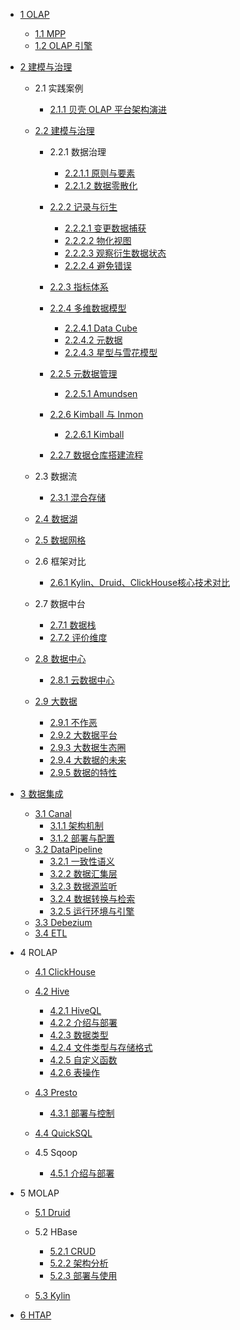   - [1 OLAP](/OLAP/README.md)
    - [1.1 MPP](/OLAP/MPP.md)
    - [1.2 OLAP 引擎](/OLAP/OLAP%20引擎.md)
  - [2 建模与治理](/建模与治理/README.md)
    - 2.1 实践案例
      - [2.1.1 贝壳 OLAP 平台架构演进](/建模与治理/实践案例/2021-贝壳%20OLAP%20平台架构演进.md)
    - [2.2 建模与治理](/建模与治理/建模与治理/README.md)
      - 2.2.1 数据治理
        - [2.2.1.1 原则与要素](/建模与治理/建模与治理/数据治理/原则与要素.md)
        - [2.2.1.2 数据零散化](/建模与治理/建模与治理/数据治理/数据零散化.md)
      - [2.2.2 记录与衍生](/建模与治理/建模与治理/记录与衍生/README.md)
        - [2.2.2.1 变更数据捕获](/建模与治理/建模与治理/记录与衍生/变更数据捕获.md)
        - [2.2.2.2 物化视图](/建模与治理/建模与治理/记录与衍生/物化视图.md)
        - [2.2.2.3 观察衍生数据状态](/建模与治理/建模与治理/记录与衍生/观察衍生数据状态.md)
        - [2.2.2.4 避免错误](/建模与治理/建模与治理/记录与衍生/避免错误.md)
      - [2.2.3 指标体系](/建模与治理/建模与治理/指标体系/README.md)
        
      - [2.2.4 多维数据模型](/建模与治理/建模与治理/多维数据模型/README.md)
        - [2.2.4.1 Data Cube](/建模与治理/建模与治理/多维数据模型/Data%20Cube.md)
        - [2.2.4.2 元数据](/建模与治理/建模与治理/多维数据模型/元数据.md)
        - [2.2.4.3 星型与雪花模型](/建模与治理/建模与治理/多维数据模型/星型与雪花模型.md)
      - [2.2.5 元数据管理](/建模与治理/建模与治理/元数据管理/README.md)
        - [2.2.5.1 Amundsen](/建模与治理/建模与治理/元数据管理/Amundsen.md)
      - [2.2.6 Kimball 与 Inmon](/建模与治理/建模与治理/Kimball%20与%20Inmon/README.md)
        - [2.2.6.1 Kimball](/建模与治理/建模与治理/Kimball%20与%20Inmon/Kimball.md)
      - [2.2.7 数据仓库搭建流程](/建模与治理/建模与治理/数据仓库搭建流程/README.md)
        
    - 2.3 数据流
      - [2.3.1 混合存储](/建模与治理/数据流/混合存储.md)
    - [2.4 数据湖](/建模与治理/数据湖/README.md)
      
    - [2.5 数据网格](/建模与治理/数据网格/README.md)
      
    - 2.6 框架对比
      - [2.6.1 Kylin、Druid、ClickHouse核心技术对比](/建模与治理/框架对比/2020-Kylin、Druid、ClickHouse核心技术对比.md)
    - 2.7 数据中台
      - [2.7.1 数据栈](/建模与治理/数据中台/数据栈.md)
      - [2.7.2 评价维度](/建模与治理/数据中台/评价维度.md)
    - [2.8 数据中心](/建模与治理/数据中心/README.md)
      - [2.8.1 云数据中心](/建模与治理/数据中心/云数据中心.md)
    - [2.9 大数据](/建模与治理/大数据/README.md)
      - [2.9.1 不作恶](/建模与治理/大数据/不作恶.md)
      - [2.9.2 大数据平台](/建模与治理/大数据/大数据平台.md)
      - [2.9.3 大数据生态圈](/建模与治理/大数据/大数据生态圈.md)
      - [2.9.4 大数据的未来](/建模与治理/大数据/大数据的未来.md)
      - [2.9.5 数据的特性](/建模与治理/大数据/数据的特性.md)
  - [3 数据集成](/数据集成/README.md)
    - [3.1 Canal](/数据集成/Canal/README.md)
      - [3.1.1 架构机制](/数据集成/Canal/架构机制.md)
      - [3.1.2 部署与配置](/数据集成/Canal/部署与配置.md)
    - [3.2 DataPipeline](/数据集成/DataPipeline/README.md)
      - [3.2.1 一致性语义](/数据集成/DataPipeline/一致性语义.md)
      - [3.2.2 数据汇集层](/数据集成/DataPipeline/数据汇集层.md)
      - [3.2.3 数据源监听](/数据集成/DataPipeline/数据源监听.md)
      - [3.2.4 数据转换与检索](/数据集成/DataPipeline/数据转换与检索.md)
      - [3.2.5 运行环境与引擎](/数据集成/DataPipeline/运行环境与引擎.md)
    - [3.3 Debezium](/数据集成/Debezium.md)
    - [3.4 ETL](/数据集成/ETL/README.md)
      
  - 4 ROLAP
    - [4.1 ClickHouse](/ROLAP/ClickHouse/README.md)
      
    - [4.2 Hive](/ROLAP/Hive/README.md)
      - [4.2.1 HiveQL](/ROLAP/Hive/HiveQL.md)
      - [4.2.2 介绍与部署](/ROLAP/Hive/介绍与部署.md)
      - [4.2.3 数据类型](/ROLAP/Hive/数据类型.md)
      - [4.2.4 文件类型与存储格式](/ROLAP/Hive/文件类型与存储格式.md)
      - [4.2.5 自定义函数](/ROLAP/Hive/自定义函数.md)
      - [4.2.6 表操作](/ROLAP/Hive/表操作.md)
    - [4.3 Presto](/ROLAP/Presto/README.md)
      - [4.3.1 部署与控制](/ROLAP/Presto/部署与控制.md)
    - [4.4 QuickSQL](/ROLAP/QuickSQL/README.md)
      
    - 4.5 Sqoop
      - [4.5.1 介绍与部署](/ROLAP/Sqoop/介绍与部署.md)
  - 5 MOLAP
    - [5.1 Druid](/MOLAP/Druid/README.md)
      
    - 5.2 HBase
      - [5.2.1 CRUD](/MOLAP/HBase/CRUD.md)
      - [5.2.2 架构分析](/MOLAP/HBase/架构分析.md)
      - [5.2.3 部署与使用](/MOLAP/HBase/部署与使用.md)
    - [5.3 Kylin](/MOLAP/Kylin/README.md)
      
  - [6 HTAP](/HTAP/README.md)
    